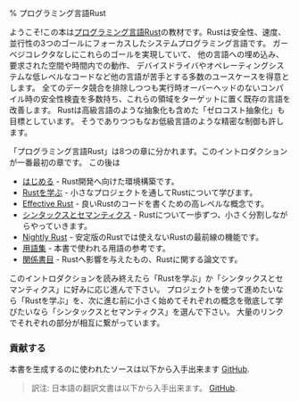 % プログラミング言語Rust
<!-- % The Rust Programming Language -->

<!-- Welcome! This book will teach you about the [Rust Programming Language][rust]. -->
<!-- Rust is a systems programming language focused on three goals: safety, speed, -->
<!-- and concurrency. It maintains these goals without having a garbage collector, -->
<!-- making it a useful language for a number of use cases other languages aren’t -->
<!-- good at: embedding in other languages, programs with specific space and time -->
<!-- requirements, and writing low-level code, like device drivers and operating -->
<!-- systems. It improves on current languages targeting this space by having a -->
<!-- number of compile-time safety checks that produce no runtime overhead, while -->
<!-- eliminating all data races. Rust also aims to achieve ‘zero-cost abstractions’ -->
<!-- even though some of these abstractions feel like those of a high-level language. -->
<!-- Even then, Rust still allows precise control like a low-level language would. -->

ようこそ!この本は[プログラミング言語Rust][rust]の教材です。Rustは安全性、速度、並行性の3つのゴールにフォーカスしたシステムプログラミング言語です。
ガーベジコレクタなしにこれらのゴールを実現していて、 他の言語への埋め込み、要求された空間や時間内での動作、
デバイスドライバやオペレーティングシステムな低レベルなコードなど他の言語が苦手とする多数のユースケースを得意とします。
全てのデータ競合を排除しつつも実行時オーバーヘッドのないコンパイル時の安全性検査を多数持ち、これらの領域をターゲットに置く既存の言語を改善します。
Rustは高級言語のような抽象化も含めた「ゼロコスト抽象化」も目標としています。
そうでありつつもなお低級言語のような精密な制御も許します。

[rust]: https://www.rust-lang.org

<!-- “The Rust Programming Language” is split into eight sections. This introduction -->
<!-- is the first. After this: -->


「プログラミング言語Rust」は8つの章に分かれます。このイントロダクションが一番最初の章です。
この後は

<!-- * [Getting started][gs] - Set up your computer for Rust development. -->
<!-- * [Learn Rust][lr] - Learn Rust programming through small projects. -->
<!-- * [Effective Rust][er] - Higher-level concepts for writing excellent Rust code. -->
<!-- * [Syntax and Semantics][ss] - Each bit of Rust, broken down into small chunks. -->
<!-- * [Nightly Rust][nr] - Cutting-edge features that aren’t in stable builds yet. -->
<!-- * [Glossary][gl] - A reference of terms used in the book. -->
<!-- * [Bibliography][bi] - Background on Rust's influences, papers about Rust. -->

* [はじめる][gs] - Rust開発へ向けた環境構築です。
* [Rustを学ぶ][lr] - 小さなプロジェクトを通してRustについて学びます。
* [Effective Rust][er] - 良いRustのコードを書くための高レベルな概念です。
* [シンタックスとセマンティクス][ss] - Rustについて一歩ずつ、小さく分割しながらやっていきます。
* [Nightly Rust][nr] - 安定版のRustでは使えないRustの最前線の機能です。
* [用語集][gl] - 本書で使われる用語の参考です。
* [関係書目][bi] - Rustへ影響を与えたもの、Rustに関する論文です。

[gs]: getting-started.html
[lr]: learn-rust.html
[er]: effective-rust.html
[ss]: syntax-and-semantics.html
[nr]: nightly-rust.html
[gl]: glossary.html
[bi]: bibliography.html

<!-- After reading this introduction, you’ll want to dive into either ‘Learn Rust’ or -->
<!-- ‘Syntax and Semantics’, depending on your preference: ‘Learn Rust’ if you want -->
<!-- to dive in with a project, or ‘Syntax and Semantics’ if you prefer to start -->
<!-- small, and learn a single concept thoroughly before moving onto the next. -->
<!-- Copious cross-linking connects these parts together. -->

このイントロダクションを読み終えたら「Rustを学ぶ」か「シンタックスとセマンティクス」に好みに応じ進んで下さい。
プロジェクトを使って進めたいなら「Rustを学ぶ」を、次に進む前に小さく始めてそれぞれの概念を徹底して学びたいなら「シンタックスとセマンティクス」を選んで下さい。
大量のリンクでそれぞれの部分が相互に繋がっています。

<!-- ### Contributing -->
### 貢献する

<!-- The source files from which this book is generated can be found on -->

本書を生成するのに使われたソースは以下から入手出来ます
[GitHub][book].

[book]: https://github.com/rust-lang/rust/tree/master/src/doc/book

> 訳注: 日本語の翻訳文書は以下から入手出来ます。
> [GitHub][bookja].
> 

[bookja]: https://github.com/rust-lang-ja/the-rust-programming-language-ja/tree/master/1.6/ja/book
